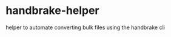 handbrake-helper
================

helper to automate converting bulk files using the handbrake cli 
